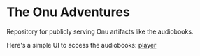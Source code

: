 # The Onu Adventures
Repository for publicly serving Onu artifacts like the audiobooks.

Here's a simple UI to access the audiobooks: [player](https://keithshafer.github.io/The-Onu-Adventures/onu-audio-books-on-github.html)
